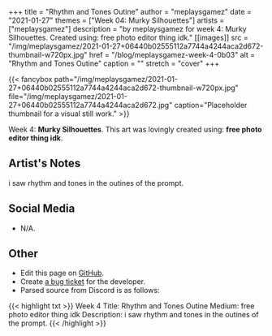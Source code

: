 +++
title =       "Rhythm and Tones Outine"
author =      "meplaysgamez"
date =        "2021-01-27"
themes =      ["Week 04: Murky Silhouettes"]
artists =     ["meplaysgamez"]
description = "by meplaysgamez for week 4: Murky Silhouettes. Created using: free photo editor thing idk."
[[images]]
      src = "/img/meplaysgamez/2021-01-27+06440b02555112a7744a4244aca2d672-thumbnail-w720px.jpg"
      href = "/blog/meplaysgamez-week-4-0b03"
      alt = "Rhythm and Tones Outine"
      caption = ""
      stretch = "cover"
+++

{{< fancybox path="/img/meplaysgamez/2021-01-27+06440b02555112a7744a4244aca2d672-thumbnail-w720px.jpg" file="/img/meplaysgamez/2021-01-27+06440b02555112a7744a4244aca2d672.jpg" caption="Placeholder thumbnail for a visual still work." >}}


Week 4: **Murky Silhouettes**. This art was lovingly created using: **free photo editor thing idk**.

## Artist's Notes

i saw rhythm and tones in the outines of the prompt.

## Social Media

- N/A.

## Other

- Edit this page on [GitHub](https://github.com/teaminkling/web-refresh/edit/main/content/blog/meplaysgamez-week-4-0b03.md).
- Create [a bug ticket](https://github.com/teaminkling/web-refresh/issues/new?assignees=&labels=bug&template=problem-report.md&title=) for the developer.
- Parsed source from Discord is as follows:

{{< highlight txt >}}
Week 4
Title: Rhythm and Tones Outine
Medium: free photo editor thing idk
Description: i saw rhythm and tones in the outines of the prompt.
{{< /highlight >}}